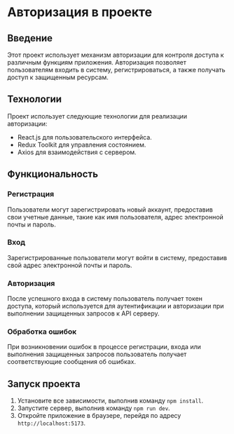 # Авторизация в проекте

## Введение

Этот проект использует механизм авторизации для контроля доступа к различным функциям приложения. Авторизация позволяет пользователям входить в систему, регистрироваться, а также получать доступ к защищенным ресурсам.

## Технологии

Проект использует следующие технологии для реализации авторизации:

- React.js для пользовательского интерфейса.
- Redux Toolkit для управления состоянием.
- Axios для взаимодействия с сервером.

## Функциональность

### Регистрация

Пользователи могут зарегистрировать новый аккаунт, предоставив свои учетные данные, такие как имя пользователя, адрес электронной почты и пароль.

### Вход

Зарегистрированные пользователи могут войти в систему, предоставив свой адрес электронной почты и пароль.

### Авторизация

После успешного входа в систему пользователь получает токен доступа, который используется для аутентификации и авторизации при выполнении защищенных запросов к API серверу.

### Обработка ошибок

При возникновении ошибок в процессе регистрации, входа или выполнения защищенных запросов пользователь получает соответствующие сообщения об ошибках.

## Запуск проекта

1. Установите все зависимости, выполнив команду `npm install`.
2. Запустите сервер, выполнив команду `npm run dev`.
3. Откройте приложение в браузере, перейдя по адресу `http://localhost:5173`.


